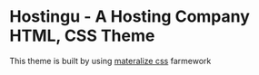 # Hostingu - A Hosting Company HTML, CSS Theme
This theme is built by using [materalize css](https://materializecss.com/) farmework